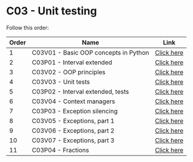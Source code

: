 # C03 - Unit testing

Follow this order:


| Order | Name                                                    | Link                     |
|-------|---------------------------------------------------------|--------------------------|
| 1     | C03V01 - Basic OOP concepts in Python                   | [Click here](01-C03V01/) |
| 2     | C03P01 - Interval extended                              | [Click here](02-C03P01/) |
| 3     | C03V02 - OOP principles                                 | [Click here](03-C03V02/) |
| 4     | C03V03 - Unit tests                                     | [Click here](04-C03V03/) |
| 5     | C03P02 - Interval extended, tests                       | [Click here](05-C03P02/) |
| 6     | C03V04 - Context managers                               | [Click here](06-C03V04/) |
| 7     | C03P03 - Exception silencing                            | [Click here](07-C03P03/) |
| 8     | C03V05 - Exceptions, part 1                             | [Click here](08-C03V05/) |
| 9     | C03V06 - Exceptions, part 2                             | [Click here](09-C03V06/) |
| 10    | C03V07 - Exceptions, part 3                             | [Click here](10-C03V07/) |
| 11    | C03P04 - Fractions                                      | [Click here](11-C03P04/) |
